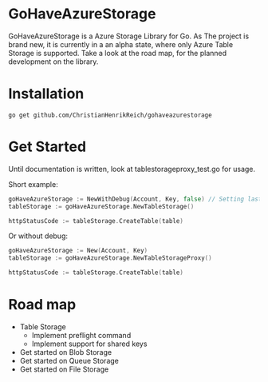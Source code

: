 # GoHaveAzureStorage
GoHaveAzureStorage is a Azure Storage Library for Go. As The project is brand new, it is currently in a an alpha state, where only Azure Table Storage is supported. Take a look at the road map, for the planned development on the library.

# Installation
```
go get github.com/ChristianHenrikReich/gohaveazurestorage
```

# Get Started
Until documentation is written, look at tablestorageproxy_test.go for usage.

Short example:
```Go
goHaveAzureStorage := NewWithDebug(Account, Key, false) // Setting last 3rd value true, will enable http req/res dumping
tableStorage := goHaveAzureStorage.NewTableStorage()

httpStatusCode := tableStorage.CreateTable(table)
```

Or without debug:

```Go
goHaveAzureStorage := New(Account, Key)
tableStorage := goHaveAzureStorage.NewTableStorageProxy()

httpStatusCode := tableStorage.CreateTable(table)
```

# Road map
* Table Storage
  - Implement preflight command
  - Implement support for shared keys
* Get started on Blob Storage
* Get started on Queue Storage
* Get started on File Storage
